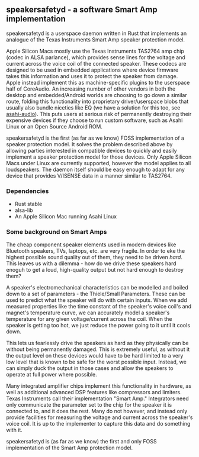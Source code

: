 ## speakersafetyd - a software Smart Amp implementation
speakersafetyd is a userspace daemon written in Rust that implements an
analogue of the Texas Instruments Smart Amp speaker protection model.

Apple Silicon Macs mostly use the Texas Instruments TAS2764 amp chip (codec
in ALSA parlance), which provides sense lines for the voltage and current across
the voice coil of the connected speaker. These codecs are designed to be used
in embedded applications where device firmware takes this information and uses
it to protect the speaker from damage. Apple instead implement this as machine-specific
plugins to the userspace half of CoreAudio. An increasing number of other
vendors in both the desktop and embedded/Android worlds are choosing to go down a similar
route, folding this functionality into proprietary driver/userspace blobs that usually
also bundle niceties like EQ (we have a solution for this too, see [asahi-audio](https://github.com/AsahiLinux/asahi-audio)).
This puts users at serious risk of permanently destroying their expensive devices if they choose
to run custom software, such as Asahi Linux or an Open Source Android ROM.

speakersafetyd is the first (as far as we know) FOSS implementation of a speaker
protection model. It solves the problem described above by allowing parties interested
in compatible devices to quickly and easily implement a speaker protection model for those
devices. Only Apple Silicon Macs under Linux are currently supported,
however the model applies to all loudspeakers. The daemon itself should be easy enough to
adapt for any device that provides V/ISENSE data in a manner similar to TAS2764.

### Dependencies
* Rust stable
* alsa-lib
* An Apple Silicon Mac running Asahi Linux

### Some background on Smart Amps
The cheap component speaker elements used in modern devices like
Bluetooth speakers, TVs, laptops, etc. are very fragile. In order
to eke the highest possible sound quality out of them, they need to be
driven *hard*. This leaves us with a dilemma - how do we drive these
speakers hard enoguh to get a loud, high-quality output but not hard
enough to destroy them?

A speaker's electromechanical characteristics can be modelled
and boiled down to a set of parameters - the Thiele/Small Parameters.
These can be used to predict what the speaker will do with certain
inputs. When we add measured properties like the time constant of
the speaker's voice coil's and magnet's temperature curve, we can
accurately model a speaker's temperature for any given voltage/current
across the coil. When the speaker is getting too hot, we just reduce the
power going to it until it cools down.

This lets us fearlessly drive the speakers as hard as they physically can
be without being permanently damaged. This is extremely useful, as without it
the output level on these devices would have to be hard limited to a very low
level that is known to be safe for the worst possible input. Instead, we can
simply duck the output in those cases and allow the speakers to operate at
full power where possible.

Many integrated amplifier chips implement this functionality in hardware, as well
as additional advanced DSP features like compressors and limiters. Texas Instruments
call their implementation "Smart Amp." Integrators need only communicate the parameter set
to the chip for the speaker it is connected to, and it does the rest. Many do not however,
and instead only provide facilities for measuring the voltage and current across the speaker's
voice coil. It is up to the implementer to capture this data and do something with it.

speakersafetyd is (as far as we know) the first and only FOSS implementation of the
Smart Amp protection model.
